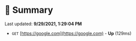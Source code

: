 # 📖 Summary
Last updated: **9/29/2021, 1:29:04 PM**

- `GET` [https://google.com](https://google.com) - **Up** (129ms)
